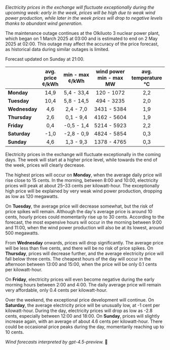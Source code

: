 *Electricity prices in the exchange will fluctuate exceptionally during the upcoming week: early in the week, prices will be high due to weak wind power production, while later in the week prices will drop to negative levels thanks to abundant wind generation.*

The maintenance outage continues at the Olkiluoto 3 nuclear power plant, which began on 1 March 2025 at 03:00 and is estimated to end on 2 May 2025 at 02:00. This outage may affect the accuracy of the price forecast, as historical data during similar outages is limited.

Forecast updated on Sunday at 21:00.

|             | avg.<br>price<br>¢/kWh | min - max<br>¢/kWh | wind power<br>min - max<br>MW | avg.<br>temperature<br>°C |
|:------------|:----------------------:|:------------------:|:----------------------------:|:-------------------------:|
| **Monday**      |          14,9          |     5,4 - 33,4      |          120 - 1072           |            2,2            |
| **Tuesday**     |          10,4          |     5,8 - 14,5      |          494 - 3235           |            2,0            |
| **Wednesday**   |           4,6          |     2,4 - 7,0       |         3431 - 5384           |            1,9            |
| **Thursday**    |           2,6          |     0,1 - 9,4       |         4162 - 5604           |            1,9            |
| **Friday**      |           0,4          |    -0,5 - 1,4       |         5214 - 5923           |            2,2            |
| **Saturday**    |          -1,0          |    -2,8 - 0,9       |         4824 - 5854           |            0,3            |
| **Sunday**      |           4,6          |     1,3 - 9,3       |         1378 - 4765           |            0,3            |

Electricity prices in the exchange will fluctuate exceptionally in the coming days. The week will start at a higher price level, while towards the end of the week, prices will clearly decrease.

The highest prices will occur on **Monday**, when the average daily price will rise close to 15 cents. In the morning, between 8:00 and 10:00, electricity prices will peak at about 25–33 cents per kilowatt-hour. The exceptionally high price will be explained by very weak wind power production, dropping as low as 120 megawatts.

On **Tuesday**, the average price will decrease somewhat, but the risk of price spikes will remain. Although the day's average price is around 10 cents, hourly prices could momentarily rise up to 30 cents. According to the forecast, the most expensive hours will occur in the morning between 9:00 and 11:00, when the wind power production will also be at its lowest, around 500 megawatts.

From **Wednesday** onwards, prices will drop significantly. The average price will be less than five cents, and there will be no risk of price spikes. On **Thursday**, prices will decrease further, and the average electricity price will fall below three cents. The cheapest hours of the day will occur in the afternoon between 13:00 and 15:00, when the price will be only 0.1 cents per kilowatt-hour.

On **Friday**, electricity prices will even become negative during the early morning hours between 2:00 and 4:00. The daily average price will remain very affordable, only 0.4 cents per kilowatt-hour.

Over the weekend, the exceptional price development will continue. On **Saturday**, the average electricity price will be unusually low, at -1 cent per kilowatt-hour. During the day, electricity prices will drop as low as -2.8 cents, especially between 12:00 and 18:00. On **Sunday**, prices will slightly increase again, with an average of about 4.6 cents per kilowatt-hour. There could be occasional price peaks during the day, momentarily reaching up to 10 cents.

*Wind forecasts interpreted by gpt-4.5-preview.* 💨

